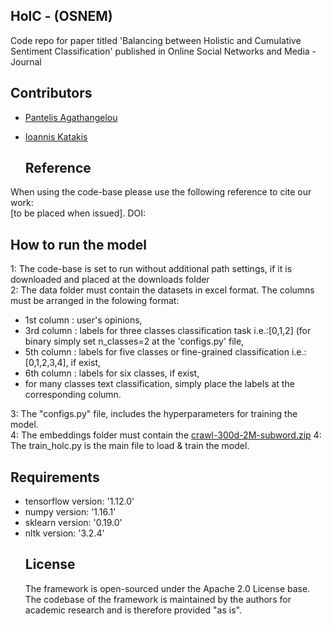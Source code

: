 <!DOCTYPE html>
<html>
<body>

<!DOCTYPE html>
<html>
<body>
  
## HolC - (OSNEM) 
Code repo for paper titled 'Balancing between Holistic and Cumulative Sentiment Classification' published in Online Social Networks and Media - Journal 

  ## Contributors

- [Pantelis Agathangelou](https://github.com/ailabunic-panagath)
- [Ioannis Katakis](https://github.com/iokat)

  ## Reference
When using the code-base please use the following reference to cite our work:<br/>
[to be placed when issued]. DOI:


  ## How to run the model
1: The code-base is set to run without additional path settings, if it is downloaded and placed at the downloads folder <br/>
2: The data folder must contain the datasets in excel format. The columns must be arranged in the folowing format:<br/>
   - 1st column : user's opinions,<br/>
   - 3rd column : labels for three classes classification task i.e.:[0,1,2] (for binary simply set n_classes=2 at the 'configs.py' file,<br/>
   - 5th column : labels for five classes or fine-grained classification i.e.:[0,1,2,3,4], if exist,<br/>
   - 6th column : labels for six classes, if exist,<br/>
   - for many classes text classification, simply place the labels at the corresponding column.<br/>
   
3: The "configs.py" file, includes the hyperparameters for training the model.<br/>
4: The embeddings folder must contain the <a href="https://fasttext.cc/docs/en/english-vectors.html">crawl-300d-2M-subword.zip</a> 
4: The train_holc.py is the main file to load & train the model.

  ## Requirements
  <ul>
  <li>tensorflow version: '1.12.0' </li>
  <li>numpy version: '1.16.1'</li>
  <li>sklearn version: '0.19.0'</li>
  <li>nltk version: '3.2.4'</li>
  
## License
The framework is open-sourced under the Apache 2.0 License base. The codebase of the framework is maintained by the authors for academic research and is therefore provided "as is".
  
  
 
 
 </div>

</body>
</html>

</body>
</html>

